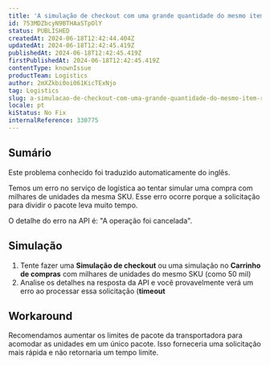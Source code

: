```yaml
---
title: 'A simulação de checkout com uma grande quantidade do mesmo item recebe um tempo limite de logística'
id: 753MDZbcyN9BTHAaSTpOlY
status: PUBLISHED
createdAt: 2024-06-18T12:42:44.404Z
updatedAt: 2024-06-18T12:42:45.419Z
publishedAt: 2024-06-18T12:42:45.419Z
firstPublishedAt: 2024-06-18T12:42:45.419Z
contentType: knownIssue
productTeam: Logistics
author: 2mXZkbi0oi061KicTExNjo
tag: Logistics
slug: a-simulacao-de-checkout-com-uma-grande-quantidade-do-mesmo-item-recebe-um-tempo-limite-de-logistica
locale: pt
kiStatus: No Fix
internalReference: 330775
---
```


## Sumário

<div class="alert alert-info">
  <p>Este problema conhecido foi traduzido automaticamente do inglês.</p>
</div>


Temos um erro no serviço de logística ao tentar simular uma compra com milhares de unidades da mesma SKU. Esse erro ocorre porque a solicitação para dividir o pacote leva muito tempo.

O detalhe do erro na API é: "A operação foi cancelada".

## Simulação



1. Tente fazer uma **Simulação de checkout** ou uma simulação no **Carrinho de compras** com milhares de unidades do mesmo SKU (como 50 mil)
2. Analise os detalhes na resposta da API e você provavelmente verá um erro ao processar essa solicitação (**timeout**

## Workaround


Recomendamos aumentar os limites de pacote da transportadora para acomodar as unidades em um único pacote. Isso forneceria uma solicitação mais rápida e não retornaria um tempo limite.






